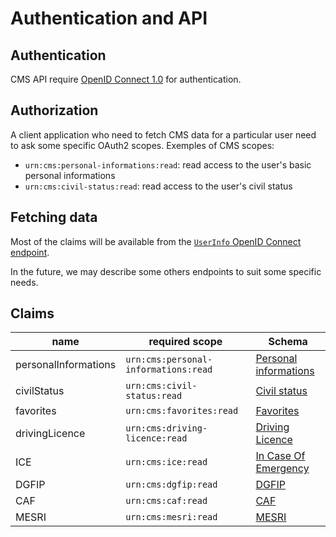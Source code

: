 Authentication and API
======================


Authentication
--------------

CMS API require [OpenID Connect 1.0](https://openid.net/connect/) for 
authentication.


Authorization
-------------

A client application who need to fetch CMS data for a particular user need
to ask some specific OAuth2 scopes. Exemples of CMS scopes:

- `urn:cms:personal-informations:read`: read access to the user's basic 
  personal informations
- `urn:cms:civil-status:read`: read access to the user's civil status


Fetching data
-------------

Most of the claims will be available from the [`UserInfo` OpenID Connect 
endpoint](https://openid.net/specs/openid-connect-core-1_0.html#UserInfo).

In the future, we may describe some others endpoints to suit some specific 
needs.


Claims
------

| name                  | required scope                       | Schema
| ----------------------|--------------------------------------|-------
| personalInformations  | `urn:cms:personal-informations:read` | [Personal informations](../conceptual_model/personal-informations.md)
| civilStatus           | `urn:cms:civil-status:read`          | [Civil status](../conceptual_model/civil-status.md)
| favorites             | `urn:cms:favorites:read`             | [Favorites](../conceptual_model/favorites.md)
| drivingLicence        | `urn:cms:driving-licence:read`       | [Driving Licence](../conceptual_model/driving-licence.md)
| ICE                   | `urn:cms:ice:read`                   | [In Case Of Emergency](../conceptual_model/ice.md)
| DGFIP                 | `urn:cms:dgfip:read`                 | [DGFIP](../conceptual_model/dgfip.md)
| CAF                   | `urn:cms:caf:read`                   | [CAF](../conceptual_model/caf.md)
| MESRI                 | `urn:cms:mesri:read`                 | [MESRI](../conceptual_model/mesri.md)
